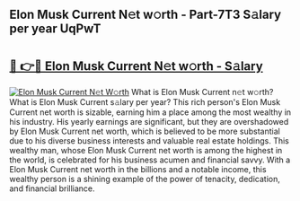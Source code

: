 ## Elon Musk Current N𝚎t w𝚘rth - Part-7T3 S𝚊lary per year UqPwT

# <h2><a href="http://gc1n7c.nevu.top/?p=Elon+Musk+Current">🔗 👉🔴 Elon Musk Current N𝚎t w𝚘rth - S𝚊lary</a></h2>

[![Elon Musk Current N𝚎t W𝚘rth](https://i.imgur.com/Oavwk0R.jpeg)](http://gc1n7c.nevu.top/?p=Elon+Musk+Current)
What is Elon Musk Current n𝚎t w𝚘rth? What is Elon Musk Current s𝚊lary per year?
This rich person's Elon Musk Current net worth is sizable, earning him a place among the most wealthy in his industry. His yearly earnings are significant, but they are overshadowed by Elon Musk Current net worth, which is believed to be more substantial due to his diverse business interests and valuable real estate holdings. This wealthy man, whose Elon Musk Current net worth is among the highest in the world, is celebrated for his business acumen and financial savvy. With a Elon Musk Current net worth in the billions and a notable income, this wealthy person is a shining example of the power of tenacity, dedication, and financial brilliance.
